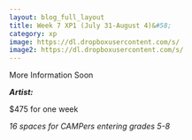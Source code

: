 ```yaml
---
layout: blog_full_layout
title: Week 7 XP1 (July 31-August 4)&#58; 
category: xp
image: https://dl.dropboxusercontent.com/s/
image2: https://dl.dropboxusercontent.com/s/
---
```


More Information Soon



**_Artist:_** 

$475 for one week

*16 spaces for CAMPers entering grades 5-8*
